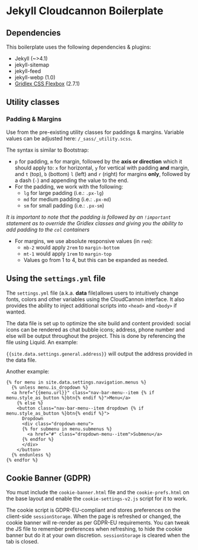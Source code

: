 # Jekyll Cloudcannon Boilerplate

## Dependencies

This boilerplate uses the following dependencies & plugins:

- Jekyll (~>4.1)
- jekyll-sitemap
- jekyll-feed
- jekyll-webp (1.0)
- [Gridlex CSS Flexbox](https://gridlex.devlint.fr/) (2.7.1)

## Utility classes

### Padding & Margins
Use from the pre-existing utility classes for paddings & margins. Variable values can be adjusted here: `/_sass/_utility.scss`.

The syntax is similar to Bootstrap:

- `p` for padding, `m` for margin, followed by the **axis or direction** which it should apply to: `x` for horizontal, `y` for vertical with padding **and** margin, and `t` (top), `b` (bottom) `l` (left) and `r` (right) for margins **only**, followed by a dash (`-`) and appending the value to the end.
- For the padding, we work with the following:
  - `lg` for large padding (i.e.: `.px-lg`)
  - `md` for medium padding (i.e.: `.px-md`)
  - `sm` for small padding (i.e.: `.px-sm`)

_It is important to note that the padding is followed by an `!important` statement as to override the Gridlex classes and giving you the ability to add padding to the `col` containers_

- For margins, we use absolute responsive values (in `rem`):
  - `mb-2` would apply `2rem` to `margin-bottom`
  - `mt-1` would apply `1rem` to `margin-top`
  - Values go from 1 to 4, but this can be expanded as needed.

## Using the `settings.yml` file

The `settings.yml` file (a.k.a. **data** file)allows users to intuitively change fonts, colors and other variables using the CloudCannon interface. It also provides the ability to inject additional scripts into `<head>` and `<body>` if wanted.

The data file is set up to optimize the site build and content provided: social icons can be rendered as chat bubble icons; address, phone number and else will be output throughout the project. This is done by referencing the file using Liquid. An example:

`{{site.data.settings.general.address}}` will output the address provided in the data file.

Another example:

```
{% for menu in site.data.settings.navigation.menus %}
  {% unless menu.is_dropdown %}
  <a href="{{menu.url}}" class="nav-bar-menu--item {% if menu.style_as_button %}btn{% endif %}">Menu</a>
    {% else %}
    <button class="nav-bar-menu--item dropdown {% if menu.style_as_button %}btn{% endif %}">
      Dropdown
      <div class="dropdown-menu">
      {% for submenu in menu.submenus %}
        <a href="#" class="dropdown-menu--item">Submenu</a>
      {% endfor %}
      </div>
    </button>
  {% endunless %}
{% endfor %}
```

## Cookie Banner (GDPR)

You must include the `cookie-banner.html` file and the `cookie-prefs.html` on the base layout and enable the `cookie-settings-v2.js` script for it to work.

The cookie script is GDPR-EU-compliant and stores preferences on the client-side `sessionStorage`. When the page is refreshed or changed, the cookie banner will re-render as per GDPR-EU requirements. You can tweak the JS file to remember preferences when refreshing, to hide the cookie banner but do it at your own discretion. `sessionStorage` is cleared when the tab is closed.


